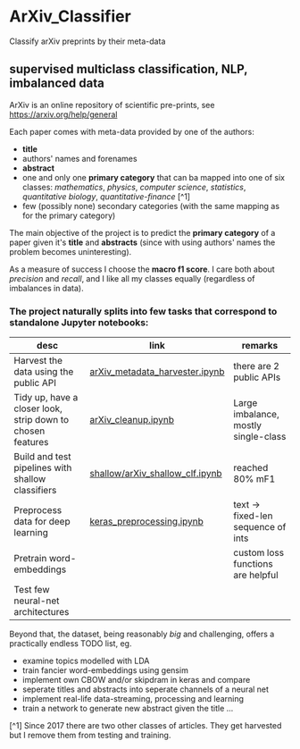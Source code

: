 # ArXiv_Classifier
Classify arXiv preprints by their meta-data

## supervised multiclass classification, NLP, imbalanced data 

ArXiv is an online repository of scientific pre-prints, see https://arxiv.org/help/general

Each paper comes with meta-data provided by one of the authors:
* **title**
* authors' names and forenames
* **abstract**
* one and only one **primary category** that can ba mapped into one of six classes: *mathematics*, *physics*, *computer science*, *statistics*, *quantitative biology*, *quantitative-finance* [^1]
* few (possibly none) secondary categories (with the same mapping as for the primary category)

The main objective of the project is to predict the **primary category** of a paper given it's **title** and **abstracts** (since with using authors' names the problem becomes uninteresting).

As a measure of success I choose the **macro f1 score**. I care both about *precision* and *recall*, and I like all my classes equally (regardless of imbalances in data).

### The project naturally splits into few tasks that correspond to standalone Jupyter notebooks:
desc | link | remarks 
--- | --- | ---
Harvest the data using the public API | [arXiv_metadata_harvester.ipynb](https://github.com/olszewskip/ArXiv_Classifier/blob/master/arXiv_metadata_harvester.ipynb)| there are 2 public APIs
Tidy up, have a closer look, strip down to chosen features | [arXiv_cleanup.ipynb](https://github.com/olszewskip/ArXiv_Classifier/blob/master/arXiv_cleanup.ipynb)| Large imbalance, mostly single-class
Build and test pipelines with shallow classifiers | [shallow/arXiv_shallow_clf.ipynb](https://github.com/olszewskip/ArXiv_Classifier/blob/master/shallow/arXiv_shallow_clf.ipynb)| reached 80% mF1
Preprocess data for deep learning | [keras_preprocessing.ipynb](https://github.com/olszewskip/ArXiv_Classifier/blob/master/keras_preprocessing.ipynb)| text -> fixed-len sequence of ints
Pretrain word-embeddings | []() | custom loss functions are helpful
Test few neural-net architectures | []() | 

Beyond that, the dataset, being reasonably *big* and challenging, offers a practically endless TODO list, eg.
* examine topics modelled with LDA
* train fancier word-embeddings using gensim
* implement own CBOW and/or skipdram in keras and compare
* seperate titles and abstracts into seperate channels of a neural net
* implement real-life data-streaming, processing and learning
* train a network to generate new abstract given the title
...

[^1] Since 2017 there are two other classes of articles. They get harvested but I remove them from testing and training.

